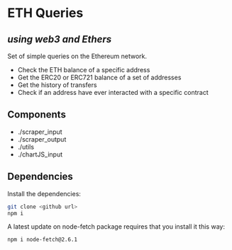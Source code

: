# ETH Queries
## _using web3 and Ethers_

Set of simple queries on the Ethereum network.

- Check the ETH balance of a specific address
- Get the ERC20 or ERC721 balance of a set of addresses
- Get the history of transfers
- Check if an address have ever interacted with a specific contract

## Components

- ./scraper_input
- ./scraper_output
- ./utils
- ./chartJS_input

## Dependencies

Install the dependencies:

```sh
git clone <github url>
npm i
```

A latest update on node-fetch package requires that you install it this way:
```sh
npm i node-fetch@2.6.1
```
